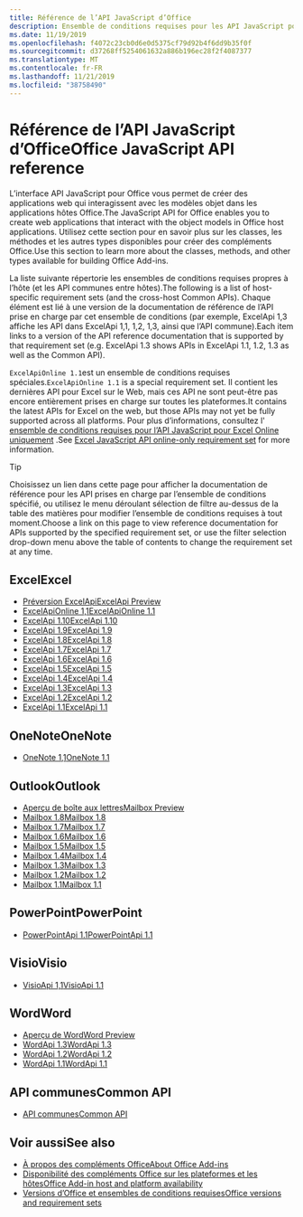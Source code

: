 ```yaml
---
title: Référence de l’API JavaScript d’Office
description: Ensemble de conditions requises pour les API JavaScript pour Office par hôte
ms.date: 11/19/2019
ms.openlocfilehash: f4072c23cb0d6e0d5375cf79d92b4f6dd9b35f0f
ms.sourcegitcommit: d37268ff5254061632a886b196ec28f2f4087377
ms.translationtype: MT
ms.contentlocale: fr-FR
ms.lasthandoff: 11/21/2019
ms.locfileid: "38758490"
---
```

# <a name="office-javascript-api-reference"></a><span data-ttu-id="03390-103">Référence de l’API JavaScript d’Office</span><span class="sxs-lookup"><span data-stu-id="03390-103">Office JavaScript API reference</span></span>

<span data-ttu-id="03390-104">L’interface API JavaScript pour Office vous permet de créer des applications web qui interagissent avec les modèles objet dans les applications hôtes Office.</span><span class="sxs-lookup"><span data-stu-id="03390-104">The JavaScript API for Office enables you to create web applications that interact with the object models in Office host applications.</span></span> <span data-ttu-id="03390-105">Utilisez cette section pour en savoir plus sur les classes, les méthodes et les autres types disponibles pour créer des compléments Office.</span><span class="sxs-lookup"><span data-stu-id="03390-105">Use this section to learn more about the classes, methods, and other types available for building Office Add-ins.</span></span>

<span data-ttu-id="03390-106">La liste suivante répertorie les ensembles de conditions requises propres à l’hôte (et les API communes entre hôtes).</span><span class="sxs-lookup"><span data-stu-id="03390-106">The following is a list of host-specific requirement sets (and the cross-host Common APIs).</span></span> <span data-ttu-id="03390-107">Chaque élément est lié à une version de la documentation de référence de l’API prise en charge par cet ensemble de conditions (par exemple, ExcelApi 1,3 affiche les API dans ExcelApi 1,1, 1,2, 1,3, ainsi que l’API commune).</span><span class="sxs-lookup"><span data-stu-id="03390-107">Each item links to a version of the API reference documentation that is supported by that requirement set (e.g. ExcelApi 1.3 shows APIs in ExcelApi 1.1, 1.2, 1.3 as well as the Common API).</span></span>

<span data-ttu-id="03390-108">`ExcelApiOnline 1.1`est un ensemble de conditions requises spéciales.</span><span class="sxs-lookup"><span data-stu-id="03390-108">`ExcelApiOnline 1.1` is a special requirement set.</span></span> <span data-ttu-id="03390-109">Il contient les dernières API pour Excel sur le Web, mais ces API ne sont peut-être pas encore entièrement prises en charge sur toutes les plateformes.</span><span class="sxs-lookup"><span data-stu-id="03390-109">It contains the latest APIs for Excel on the web, but those APIs may not yet be fully supported across all platforms.</span></span> <span data-ttu-id="03390-110">Pour plus d’informations, consultez l' [ensemble de conditions requises pour l’API JavaScript pour Excel Online uniquement](/office/dev/add-ins/reference/requirement-sets/excel-api-online-requirement-set) .</span><span class="sxs-lookup"><span data-stu-id="03390-110">See [Excel JavaScript API online-only requirement set](/office/dev/add-ins/reference/requirement-sets/excel-api-online-requirement-set) for more information.</span></span>

> [!TIP]
> <span data-ttu-id="03390-111">Choisissez un lien dans cette page pour afficher la documentation de référence pour les API prises en charge par l’ensemble de conditions spécifié, ou utilisez le menu déroulant sélection de filtre au-dessus de la table des matières pour modifier l’ensemble de conditions requises à tout moment.</span><span class="sxs-lookup"><span data-stu-id="03390-111">Choose a link on this page to view reference documentation for APIs supported by the specified requirement set, or use the filter selection drop-down menu above the table of contents to change the requirement set at any time.</span></span>

## <a name="excel"></a><span data-ttu-id="03390-112">Excel</span><span class="sxs-lookup"><span data-stu-id="03390-112">Excel</span></span>

- [<span data-ttu-id="03390-113">Préversion ExcelApi</span><span class="sxs-lookup"><span data-stu-id="03390-113">ExcelApi Preview</span></span>](/javascript/api/excel?view=excel-js-preview)
- [<span data-ttu-id="03390-114">ExcelApiOnline 1,1</span><span class="sxs-lookup"><span data-stu-id="03390-114">ExcelApiOnline 1.1</span></span>](/javascript/api/excel?view=excel-js-online)
- [<span data-ttu-id="03390-115">ExcelApi 1.10</span><span class="sxs-lookup"><span data-stu-id="03390-115">ExcelApi 1.10</span></span>](/javascript/api/excel?view=excel-js-1.10)
- [<span data-ttu-id="03390-116">ExcelApi 1.9</span><span class="sxs-lookup"><span data-stu-id="03390-116">ExcelApi 1.9</span></span>](/javascript/api/excel?view=excel-js-1.9)
- [<span data-ttu-id="03390-117">ExcelApi 1.8</span><span class="sxs-lookup"><span data-stu-id="03390-117">ExcelApi 1.8</span></span>](/javascript/api/excel?view=excel-js-1.8)
- [<span data-ttu-id="03390-118">ExcelApi 1.7</span><span class="sxs-lookup"><span data-stu-id="03390-118">ExcelApi 1.7</span></span>](/javascript/api/excel?view=excel-js-1.7)
- [<span data-ttu-id="03390-119">ExcelApi 1.6</span><span class="sxs-lookup"><span data-stu-id="03390-119">ExcelApi 1.6</span></span>](/javascript/api/excel?view=excel-js-1.6)
- [<span data-ttu-id="03390-120">ExcelApi 1.5</span><span class="sxs-lookup"><span data-stu-id="03390-120">ExcelApi 1.5</span></span>](/javascript/api/excel?view=excel-js-1.5)
- [<span data-ttu-id="03390-121">ExcelApi 1.4</span><span class="sxs-lookup"><span data-stu-id="03390-121">ExcelApi 1.4</span></span>](/javascript/api/excel?view=excel-js-1.4)
- [<span data-ttu-id="03390-122">ExcelApi 1.3</span><span class="sxs-lookup"><span data-stu-id="03390-122">ExcelApi 1.3</span></span>](/javascript/api/excel?view=excel-js-1.3)
- [<span data-ttu-id="03390-123">ExcelApi 1.2</span><span class="sxs-lookup"><span data-stu-id="03390-123">ExcelApi 1.2</span></span>](/javascript/api/excel?view=excel-js-1.2)
- [<span data-ttu-id="03390-124">ExcelApi 1.1</span><span class="sxs-lookup"><span data-stu-id="03390-124">ExcelApi 1.1</span></span>](/javascript/api/excel?view=excel-js-1.1)

## <a name="onenote"></a><span data-ttu-id="03390-125">OneNote</span><span class="sxs-lookup"><span data-stu-id="03390-125">OneNote</span></span>

- [<span data-ttu-id="03390-126">OneNote 1,1</span><span class="sxs-lookup"><span data-stu-id="03390-126">OneNote 1.1</span></span>](/javascript/api/onenote?view=onenote-js-1.1)

## <a name="outlook"></a><span data-ttu-id="03390-127">Outlook</span><span class="sxs-lookup"><span data-stu-id="03390-127">Outlook</span></span>

- [<span data-ttu-id="03390-128">Aperçu de boîte aux lettres</span><span class="sxs-lookup"><span data-stu-id="03390-128">Mailbox Preview</span></span>](/javascript/api/outlook?view=outlook-js-preview)
- [<span data-ttu-id="03390-129">Mailbox 1.8</span><span class="sxs-lookup"><span data-stu-id="03390-129">Mailbox 1.8</span></span>](/javascript/api/outlook?view=outlook-js-1.8)
- [<span data-ttu-id="03390-130">Mailbox 1.7</span><span class="sxs-lookup"><span data-stu-id="03390-130">Mailbox 1.7</span></span>](/javascript/api/outlook?view=outlook-js-1.7)
- [<span data-ttu-id="03390-131">Mailbox 1.6</span><span class="sxs-lookup"><span data-stu-id="03390-131">Mailbox 1.6</span></span>](/javascript/api/outlook?view=outlook-js-1.6)
- [<span data-ttu-id="03390-132">Mailbox 1.5</span><span class="sxs-lookup"><span data-stu-id="03390-132">Mailbox 1.5</span></span>](/javascript/api/outlook?view=outlook-js-1.5)
- [<span data-ttu-id="03390-133">Mailbox 1.4</span><span class="sxs-lookup"><span data-stu-id="03390-133">Mailbox 1.4</span></span>](/javascript/api/outlook?view=outlook-js-1.4)
- [<span data-ttu-id="03390-134">Mailbox 1.3</span><span class="sxs-lookup"><span data-stu-id="03390-134">Mailbox 1.3</span></span>](/javascript/api/outlook?view=outlook-js-1.3)
- [<span data-ttu-id="03390-135">Mailbox 1.2</span><span class="sxs-lookup"><span data-stu-id="03390-135">Mailbox 1.2</span></span>](/javascript/api/outlook?view=outlook-js-1.2)
- [<span data-ttu-id="03390-136">Mailbox 1.1</span><span class="sxs-lookup"><span data-stu-id="03390-136">Mailbox 1.1</span></span>](/javascript/api/outlook?view=outlook-js-1.1)

## <a name="powerpoint"></a><span data-ttu-id="03390-137">PowerPoint</span><span class="sxs-lookup"><span data-stu-id="03390-137">PowerPoint</span></span>

- [<span data-ttu-id="03390-138">PowerPointApi 1.1</span><span class="sxs-lookup"><span data-stu-id="03390-138">PowerPointApi 1.1</span></span>](/javascript/api/powerpoint?view=powerpoint-js-1.1)

## <a name="visio"></a><span data-ttu-id="03390-139">Visio</span><span class="sxs-lookup"><span data-stu-id="03390-139">Visio</span></span>

- [<span data-ttu-id="03390-140">VisioApi 1,1</span><span class="sxs-lookup"><span data-stu-id="03390-140">VisioApi 1.1</span></span>](/javascript/api/visio?view=visio-js-1.1)

## <a name="word"></a><span data-ttu-id="03390-141">Word</span><span class="sxs-lookup"><span data-stu-id="03390-141">Word</span></span>

- [<span data-ttu-id="03390-142">Aperçu de Word</span><span class="sxs-lookup"><span data-stu-id="03390-142">Word Preview</span></span>](/javascript/api/word?view=word-js-preview)
- [<span data-ttu-id="03390-143">WordApi 1.3</span><span class="sxs-lookup"><span data-stu-id="03390-143">WordApi 1.3</span></span>](/javascript/api/word?view=word-js-1.3)
- [<span data-ttu-id="03390-144">WordApi 1.2</span><span class="sxs-lookup"><span data-stu-id="03390-144">WordApi 1.2</span></span>](/javascript/api/word?view=word-js-1.2)
- [<span data-ttu-id="03390-145">WordApi 1.1</span><span class="sxs-lookup"><span data-stu-id="03390-145">WordApi 1.1</span></span>](/javascript/api/word?view=word-js-1.1)

## <a name="common-api"></a><span data-ttu-id="03390-146">API communes</span><span class="sxs-lookup"><span data-stu-id="03390-146">Common API</span></span>

- [<span data-ttu-id="03390-147">API communes</span><span class="sxs-lookup"><span data-stu-id="03390-147">Common API</span></span>](/javascript/api/office?view=common-js)

## <a name="see-also"></a><span data-ttu-id="03390-148">Voir aussi</span><span class="sxs-lookup"><span data-stu-id="03390-148">See also</span></span>

- [<span data-ttu-id="03390-149">À propos des compléments Office</span><span class="sxs-lookup"><span data-stu-id="03390-149">About Office Add-ins</span></span>](/office/dev/add-ins/overview)
- [<span data-ttu-id="03390-150">Disponibilité des compléments Office sur les plateformes et les hôtes</span><span class="sxs-lookup"><span data-stu-id="03390-150">Office Add-in host and platform availability</span></span>](/office/dev/add-ins/overview/office-add-in-availability)
- [<span data-ttu-id="03390-151">Versions d’Office et ensembles de conditions requises</span><span class="sxs-lookup"><span data-stu-id="03390-151">Office versions and requirement sets</span></span>](/office/dev/add-ins/develop/office-versions-and-requirement-sets)
